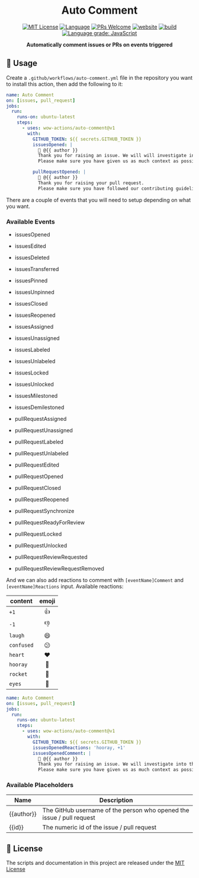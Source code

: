 <h1 align="center">Auto Comment</h1>

<p align="center">
  <a href="/wow-actions/auto-comment/blob/master/LICENSE"><img alt="MIT License" src="https://img.shields.io/github/license/wow-actions/auto-comment?style=flat-square"></a>
  <a href="https://www.typescriptlang.org" rel="nofollow"><img alt="Language" src="https://img.shields.io/badge/language-TypeScript-blue.svg?style=flat-square"></a>
  <a href="https://github.com/wow-actions/auto-comment/pulls"><img alt="PRs Welcome" src="https://img.shields.io/badge/PRs-Welcome-brightgreen.svg?style=flat-square" ></a>
  <a href="https://github.com/marketplace/actions/auto-comment" rel="nofollow"><img alt="website" src="https://img.shields.io/static/v1?label=&labelColor=505050&message=marketplace&color=0076D6&style=flat-square&logo=google-chrome&logoColor=0076D6" ></a>
  <a href="https://github.com/wow-actions/auto-comment/actions/workflows/release.yml"><img alt="build" src="https://img.shields.io/github/workflow/status/wow-actions/auto-comment/Release/master?logo=github&style=flat-square" ></a>
  <a href="https://lgtm.com/projects/g/wow-actions/auto-comment/context:javascript" rel="nofollow"><img alt="Language grade: JavaScript" src="https://img.shields.io/lgtm/grade/javascript/g/wow-actions/auto-comment.svg?logo=lgtm&style=flat-square" ></a>
</p>

<p align="center">
  <strong>Automatically comment issues or PRs on events triggered</strong>
</p>

## 🚀 Usage

Create a `.github/workflows/auto-comment.yml` file in the repository you want to install this action, then add the following to it:

```yml
name: Auto Comment
on: [issues, pull_request]
jobs:
  run:
    runs-on: ubuntu-latest
    steps:
      - uses: wow-actions/auto-comment@v1
        with:
          GITHUB_TOKEN: ${{ secrets.GITHUB_TOKEN }}
          issuesOpened: |
            👋 @{{ author }}
            Thank you for raising an issue. We will will investigate into the matter and get back to you as soon as possible.
            Please make sure you have given us as much context as possible.

          pullRequestOpened: |
            👋 @{{ author }}
            Thank you for raising your pull request.
            Please make sure you have followed our contributing guidelines. We will review it as soon as possible
```

There are a couple of events that you will need to setup depending on what you want.

### Available Events

- issuesOpened
- issuesEdited
- issuesDeleted
- issuesTransferred
- issuesPinned
- issuesUnpinned
- issuesClosed
- issuesReopened
- issuesAssigned
- issuesUnassigned
- issuesLabeled
- issuesUnlabeled
- issuesLocked
- issuesUnlocked
- issuesMilestoned
- issuesDemilestoned

- pullRequestAssigned
- pullRequestUnassigned
- pullRequestLabeled
- pullRequestUnlabeled
- pullRequestEdited
- pullRequestOpened
- pullRequestClosed
- pullRequestReopened
- pullRequestSynchronize
- pullRequestReadyForReview
- pullRequestLocked
- pullRequestUnlocked
- pullRequestReviewRequested
- pullRequestReviewRequestRemoved

And we can also add reactions to comment with `[eventName]Comment` and `[eventName]Reactions` input. Available reactions:

| content    | emoji |
| ---------- | :-----: |
| `+1`       | 👍    |
| `-1`       | 👎    |
| `laugh`    | 😄    |
| `confused` | 😕    |
| `heart`    | ❤️    |
| `hooray`   | 🎉    |
| `rocket`   | 🚀    |
| `eyes`     | 👀    |

```yml
name: Auto Comment
on: [issues, pull_request]
jobs:
  run:
    runs-on: ubuntu-latest
    steps:
      - uses: wow-actions/auto-comment@v1
        with:
          GITHUB_TOKEN: ${{ secrets.GITHUB_TOKEN }}
          issuesOpenedReactions: 'hooray, +1'
          issuesOpenedComment: |
            👋 @{{ author }}
            Thank you for raising an issue. We will investigate into the matter and get back to you as soon as possible.
            Please make sure you have given us as much context as possible.
```

### Available Placeholders

| Name | Description |
| --- | --- |
| {{author}} | The GitHub username of the person who opened the issue / pull request |
| {{id}} | The numeric id of the issue / pull request |

## 🔖 License

The scripts and documentation in this project are released under the [MIT License](LICENSE)
